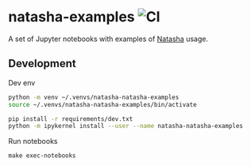 
# natasha-examples ![CI](https://github.com/natasha/natasha-examples/actions/workflows/test.yml/badge.svg)

A set of Jupyter notebooks with examples of [Natasha](https://github.com/natasha/natasha) usage.

## Development

Dev env

```bash
python -m venv ~/.venvs/natasha-natasha-examples
source ~/.venvs/natasha-natasha-examples/bin/activate

pip install -r requirements/dev.txt
python -m ipykernel install --user --name natasha-natasha-examples
```

Run notebooks

```
make exec-notebooks
```


